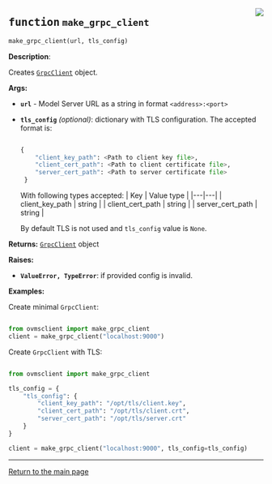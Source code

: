 <a href="../../../../client/python/lib/ovmsclient/tfs_compat/grpc/serving_client.py#L117"><img align="right" style="float:right;" src="https://img.shields.io/badge/-source-cccccc?style=flat-square"></a>

## <kbd>function</kbd> `make_grpc_client`

```python
make_grpc_client(url, tls_config)
```

**Description**:

Creates [`GrpcClient`](grpc_client.md) object. 


**Args:**
 
 - <b>`url`</b> - Model Server URL as a string in format `<address>:<port>`
 - <b>`tls_config`</b> <i>(optional)</i>: dictionary with TLS configuration. The accepted format is: 

    ```python

    {                   
        "client_key_path": <Path to client key file>,
        "client_cert_path": <Path to client certificate file>,
        "server_cert_path": <Path to server certificate file>             
     }                       

    ```

    With following types accepted: 
    | Key | Value type |
    |---|---|
    | client_key_path | string |
    | client_cert_path | string |
    | server_cert_path | string |
                                    
    By default TLS is not used and `tls_config` value is `None`.


**Returns:**
 [`GrpcClient`](grpc_client.md) object 



**Raises:**
 
 - <b>`ValueError, TypeError`</b>:   if provided config is invalid. 



**Examples:**

 Create minimal `GrpcClient`: 

```python

from ovmsclient import make_grpc_client
client = make_grpc_client("localhost:9000")

```

Create `GrpcClient` with TLS:

```python

from ovmsclient import make_grpc_client

tls_config = {
    "tls_config": {
        "client_key_path": "/opt/tls/client.key",
        "client_cert_path": "/opt/tls/client.crt",
        "server_cert_path": "/opt/tls/server.crt"    
    }
}

client = make_grpc_client("localhost:9000", tls_config=tls_config)

```

---

<a href="README.md">Return to the main page</a>
